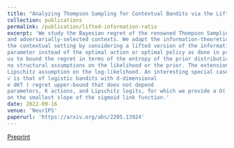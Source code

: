 ```yaml
---
title: "Analyzing Thompson Sampling for Contextual Bandits via the Lifted Information Ratio"
collection: publications
permalink: /publication/lifted-information-ratio
excerpt: 'We study the Bayesian regret of the renowned Thompson Sampling algorithm in contextual bandits with binary losses
and adversarially-selected contexts. We adapt the information-theoretic perspective of Russo and Van Roy (2016) to
the contextual setting by considering a lifted version of the information ratio defined in terms of the unknown model
parameter instead of the optimal action or optimal policy as done in previous works on the same setting. This allows
us to bound the regret in terms of the entropy of the prior distribution through a remarkably simple proof, and with
no structural assumptions on the likelihood or the prior. The extension to priors with infinite entropy only requires a
Lipschitz assumption on the log-likelihood. An interesting special case
√ is that of logistic bandits with d-dimensional
e dKT ) regret upper-bound that does not depend
parameters, K actions, and Lipschitz logits, for which we provide a O(
on the smallest slope of the sigmoid link function.'
date: 2022-09-16
venue: 'NeurIPS'
paperurl: 'https://arxiv.org/abs/2205.13924'
---
```


[Preprint](https://arxiv.org/abs/2205.13924)
